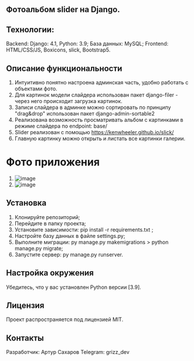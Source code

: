 ## Фотоальбом slider на Django.

## Технологии:

Backend: Django: 4.1, Python: 3.9; 
База данных: MySQL;
Frontend: HTML/CSS/JS, Boxicons, slick, Bootstrap5.

## Описание функциональности

1. Интуитивно понятно настроена админская часть, удобно работать с объектами фото.
2. Для картинок модели слайдера использован пакет  django-filer - через него происходит загрузка картинок.
3. Записи слайдера в админке можно сортировать по принципу "drag&drop" использован пакет django-admin-sortable2
4. Реализована возможность просматривать альбом с картинками в режиме слайдера по endpoint: base/
5. Slider реализован с помощью https://kenwheeler.github.io/slick/
6. Главную картинку можно открыть и листать все картинки галерии. 

# Фото приложения
1. ![image](https://github.com/user-attachments/assets/0dc55a04-3e77-4315-8026-b355898446e7)
2. ![image](https://github.com/user-attachments/assets/d0ccd409-f0ae-4d7e-8f4a-3e0a095c7006)


## Установка
1. Клонируйте репозиторий;
2. Перейдите в папку проекта;
3. Установите зависимости: pip install -r requirements.txt ;
4. Настройте базу данных в файле settings.py;
5. Выполните миграции: py manage.py makemigrations > python manage.py migrate;
6. Запустите сервер: py manage.py runserver.

## Настройка окружения
Убедитесь, что у вас установлен Python версии [3.9].

## Лицензия
Проект распространяется под лицензией MIT.

## Контакты
Разработчик: Артур Сахаров Telegram: grizz_dev


   
